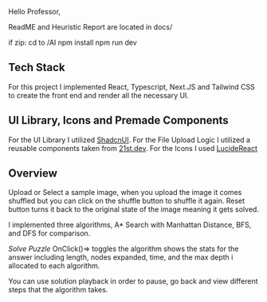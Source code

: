 Hello Professor,

ReadME and Heuristic Report are located in docs/

if zip: 
cd to /AI
npm install
npm run dev

## Tech Stack
For this project I implemented React, Typescript, Next.JS and Tailwind CSS to create the front end and render all the necessary UI.

## UI Library, Icons and Premade Components
For the UI Library I utilized [ShadcnUI](https://ui.shadcn.com/).
For the File Upload Logic I utilized a reusable components taken from [21st.dev](https://21st.dev/flower0wine/file-upload/default).
For the Icons I used [LucideReact](https://lucide.dev/)

## Overview
Upload or Select a sample image, when you upload the image it comes shuffled but you can click on the shuffle button to shuffle it again. Reset button turns it back to the original state of the image meaning it gets solved.

I implemented three algorithms, A* Search with Manhattan Distance, BFS, and DFS for comparison.

*Solve Puzzle* OnClick()=> toggles the algorithm shows the stats for the answer including length, nodes expanded, time, and the max depth i allocated to each algorithm.

You can use solution playback in order to pause, go back and view different steps that the algorithm takes.
